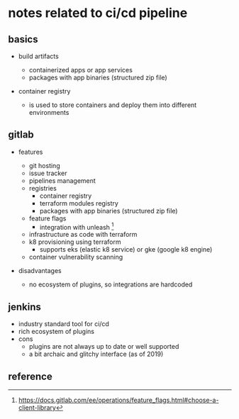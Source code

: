 # notes related to ci/cd pipeline

## basics

- build artifacts
  - containerized apps or app services
  - packages with app binaries (structured zip file)

- container registry
  - is used to store containers and deploy them into different environments


## gitlab

- features
  - git hosting
  - issue tracker
  - pipelines management
  - registries
    - container registry
    - terraform modules registry
    - packages with app binaries (structured zip file)
  - feature flags
    - integration with unleash [^1]
  - infrastructure as code with terraform
  - k8 provisioning using terraform
    - supports eks (elastic k8 service) or gke (google k8 engine)
  - container vulnerability scanning

- disadvantages
  - no ecosystem of plugins, so integrations are hardcoded


## jenkins

- industry standard tool for ci/cd
- rich ecosystem of plugins
- cons
  - plugins are not always up to date or well supported
  - a bit archaic and glitchy interface (as of 2019)


## reference

[^1]: https://docs.gitlab.com/ee/operations/feature_flags.html#choose-a-client-library
